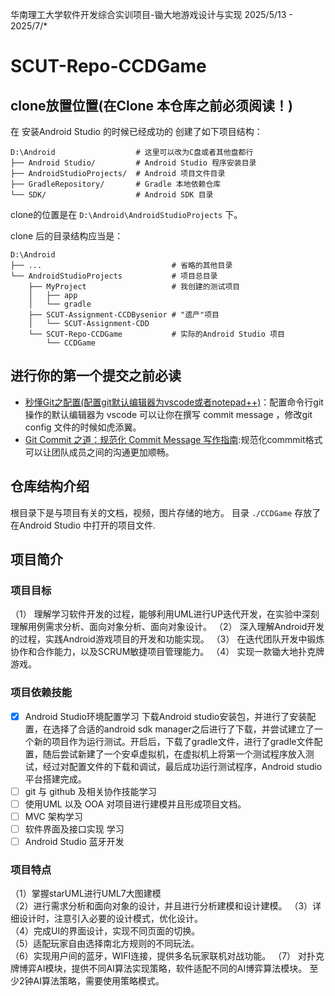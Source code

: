 华南理工大学软件开发综合实训项目-锄大地游戏设计与实现
2025/5/13 - 2025/7/*

# SCUT-Repo-CCDGame


## clone放置位置(在Clone 本仓库之前必须阅读！)

在 安装Android Studio 的时候已经成功的 创建了如下项目结构：
```
D:\Android                  # 这里可以改为C盘或者其他盘都行
├── Android Studio/         # Android Studio 程序安装目录
├── AndroidStudioProjects/  # Android 项目文件目录
├── GradleRepository/       # Gradle 本地依赖仓库
└── SDK/                    # Android SDK 目录
``` 
clone的位置是在 `D:\Android\AndroidStudioProjects` 下。

clone 后的目录结构应当是：
```
D:\Android
├── ...                             # 省略的其他目录
└── AndroidStudioProjects           # 项目总目录
    ├── MyProject                   # 我创建的测试项目
    │   ├── app
    │   └── gradle
    ├── SCUT-Assignment-CCDBysenior # "遗产"项目
    │   └── SCUT-Assignment-CDD
    └── SCUT-Repo-CCDGame           # 实际的Android Studio 项目
        └── CCDGame
```

## 进行你的第一个提交之前必读
- [秒懂Git之配置(配置git默认编辑器为vscode或者notepad++)](https://blog.csdn.net/ShuSheng0007/article/details/115449596)：配置命令行git 操作的默认编辑器为 vscode 可以让你在撰写 commit message ，修改git config 文件的时候如虎添翼。
- [Git Commit 之道：规范化 Commit Message 写作指南](https://blog.csdn.net/hzf0701/article/details/134367234):规范化commmit格式可以让团队成员之间的沟通更加顺畅。



## 仓库结构介绍

根目录下是与项目有关的文档，视频，图片存储的地方。
目录 `./CCDGame` 存放了在Android Studio 中打开的项目文件.

## 项目简介

### 项目目标
（1）	理解学习软件开发的过程，能够利用UML进行UP迭代开发，在实验中深刻理解用例需求分析、面向对象分析、面向对象设计。
（2）	深入理解Android开发的过程，实践Android游戏项目的开发和功能实现。
（3）	在迭代团队开发中锻炼协作和合作能力，以及SCRUM敏捷项目管理能力。
（4）	实现一款锄大地扑克牌游戏。

### 项目依赖技能

- [x] Android Studio环境配置学习
下载Android studio安装包，并进行了安装配置，在选择了合适的android sdk manager之后进行了下载，并尝试建立了一个新的项目作为运行测试。开启后，下载了gradle文件，进行了gradle文件配置，随后尝试新建了一个安卓虚拟机，在虚拟机上将第一个测试程序放入测试，经过对配置文件的下载和调试，最后成功运行测试程序，Android studio平台搭建完成。
- [ ] git 与 github 及相关协作技能学习
- [ ] 使用UML 以及 OOA 对项目进行建模并且形成项目文档。
- [ ] MVC 架构学习
- [ ] 软件界面及接口实现 学习
- [ ] Android Studio 蓝牙开发

### 项目特点
（1）掌握starUML进行UML7大图建模                                                                     
（2）进行需求分析和面向对象的设计，并且进行分析建模和设计建模。
（3）详细设计时，注意引入必要的设计模式，优化设计。                                                                  
（4）完成UI的界面设计，实现不同页面的切换。                                                                       
（5）适配玩家自由选择南北方规则的不同玩法。                                                                     
（6）实现用户间的蓝牙，WIFI连接，提供多名玩家联机对战功能。
（7） 对扑克牌博弈AI模块，提供不同AI算法实现策略，软件适配不同的AI博弈算法模块。 至少2钟AI算法策略，需要使用策略模式。   


